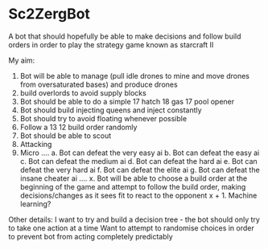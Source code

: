 # Sc2ZergBot
A bot that should hopefully be able to make decisions and follow build orders in order to play the strategy game known as starcraft II

My aim:
  1. Bot will be able to manage (pull idle drones to mine and move drones from oversaturated bases) and produce drones
  2. build overlords to avoid supply blocks
  3. Bot should be able to do a simple 17 hatch 18 gas 17 pool opener
  4. Bot should build injecting queens and inject constantly
  5. Bot should try to avoid floating whenever possible
  6. Follow a 13 12 build order randomly
  6. Bot should be able to scout
  7. Attacking
  8. Micro
  ....
  a. Bot can defeat the very easy ai
  b. Bot can defeat the easy ai
  c. Bot can defeat the medium ai
  d. Bot can defeat the hard ai
  e. Bot can defeat the very hard ai
  f. Bot can defeat the elite ai
  g. Bot can defeat the insane cheater ai
  ....
  x. Bot will be able to choose a build order at the beginning of the game and attempt to follow the build order, making decisions/changes as it sees fit to react to the opponent
  x + 1. Machine learning?

Other details:
  I want to try and build a decision tree - the bot should only try to take one action at a time
  Want to attempt to randomise choices in order to prevent bot from acting completely predictably
